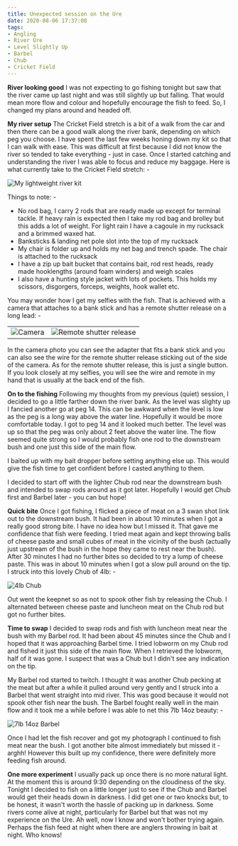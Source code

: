 ```yaml
---
title: Unexpected session on the Ure
date: 2020-08-06 17:37:08
tags:
- Angling
- River Ure
- Level Slightly Up
- Barbel
- Chub
- Cricket Field
---
```

**River looking good**
I was not expecting to go fishing tonight but saw that the river came up last night and was still slightly up but falling. That would mean more flow and colour and hopefully encourage the fish to feed. So, I changed my plans around and headed off.

**My river setup**
The Cricket Field stretch is a bit of a walk from the car and then there can be a good walk along the river bank, depending on which peg you choose. I have spent the last few weeks honing down my kit so that I can walk with ease. This was difficult at first because I did not know the river so tended to take everything - just in case. Once I started catching and understanding the river I was able to focus and reduce my baggage. Here is what currently take to the Cricket Field stretch: -

![My lightweight river kit](/images/2020-08-06/MyKit.jpg)

Things to note: -
- No rod bag, I carry 2 rods that are ready made up except for terminal tackle. If heavy rain is expected then I take my rod bag and brolley but this adds a lot of weight. For light rain I have a cagoule in my rucksack and a brimmed waxed hat.
- Banksticks & landing net pole slot into the top of my rucksack
- My chair is folder up and holds my net bag and trench spade. The chair is attached to the rucksack
- I have a zip up bait bucket that contains bait, rod rest heads, ready made hooklengths (around foam winders) and weigh scales
- I also have a hunting style jacket with lots of pockets. This holds my scissors, disgorgers, forceps, weights, hook wallet etc.

You may wonder how I get my selfies with the fish. That is achieved with a camera that attaches to a bank stick and has a remote shutter release on a long lead: -

|             |  |
:-------------------------:|:-------------------------:
![Camera](/images/2020-08-06/Camera.jpg)  |  ![Remote shutter release](/images/2020-08-06/Remote.jpg)
 
In the camera photo you can see the adapter that fits a bank stick and you can also see the wire for the remote shutter release sticking out of the side of the camera. As for the remote shutter release, this is just a single button. If you look closely at my selfies, you will see the wire and remote in my hand that is usually at the back end of the fish.

**On to the fishing**
Following my thoughts from my previous (quiet) session, I decided to go a little farther down the river bank. As the level was slighty up I fancied another go at peg 14. This can be awkward when the level is low as the peg is a long way above the water line. Hopefully it would be more comfortable today. I got to peg 14 and it looked much better. The level was up so that the peg was only about 2 feet above the water line. The flow seemed quite strong so I would probably fish one rod to the downstream bush and one just this side of the main flow.

I baited up with my bait dropper before setting anything else up. This would give the fish time to get confident before I casted anything to them.

I decided to start off with the lighter Chub rod near the downstream bush and intended to swap rods around as it got later. Hopefully I would get Chub first and Barbel later - you can but hope!

**Quick bite**
Once I got fishing, I flicked a piece of meat on a 3 swan shot link out to the downstream bush. It had been in about 10 minutes when I got a really good strong bite. I have no idea how but I missed it. That gave me confidence that fish were feeding. I tried meat again and kept throwing balls of cheese paste and small cubes of meat in the vicinity of the bush (actually just upstream of the bush in the hope they came to rest near the bush). After 30 minutes I had no further bites so decided to try a lump of cheese paste. This was in about 10 minutes when I got a slow pull around on the tip. I struck into this lovely Chub of 4lb: -

![4lb Chub](/images/2020-08-06/4lbChub.jpg)

Out went the keepnet so as not to spook other fish by releasing the Chub. I alternated between cheese paste and luncheon meat on the Chub rod but got no further bites.

**Time to swap**
I decided to swap rods and fish with luncheon meat near the bush with my Barbel rod. It had been about 45 minutes since the Chub and I hoped that it was approaching Barbel time. I tried lobworm on my Chub rod and fished it just this side of the main flow. When I retrieved the lobworm, half of it was gone. I suspect that was a Chub but I didn't see any indication on the tip. 

My Barbel rod started to twitch. I thought it was another Chub pecking at the meat but after a while it pulled around very gently and I struck into a Barbel that went straight into mid river. This was good because it would not spook other fish near the bush. The Barbel fought really well in the main flow and it took me a while before I was able to net this 7lb 14oz beauty: -

![7lb 14oz Barbel](/images/2020-08-06/7lb14ozBarbel.jpg)

Once I had let the fish recover and got my photograph I continued to fish meat near the bush. I got another bite almost immediately but missed it - arghh! However this built up my confidence, there were definitely more feeding fish around.

**One more experiment**
I usually pack up once there is no more natural light. At the moment this is around 9:30 depending on the cloudiness of the sky. Tonight I decided to fish on a little longer just to see if the Chub and Barbel would get their heads down in darkness. I did get one or two knocks but, to be honest, it wasn't worth the hassle of packing up in darkness. Some rivers come alive at night, particularly for Barbel but that was not my experience on the Ure. Ah well, now I know and won't bother trying again. Perhaps the fish feed at night when there are anglers throwing in bait at night. Who knows!

